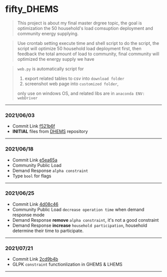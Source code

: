 # fifty_DHEMS

> This project is about my final master drgree topic, the goal is optimization the 50 household's load comsuption deployment and community energy supplying.

> Use crontab setting execute time and shell script to do the script, the script will optimize 50 household load deployment first, then feedback the total amount of load to community, final community will optimized the energy supply we have

> `web.py` is automatically script for 
> 1. export related tables to csv into `download folder` 
> 2. screenshot web page into `customized folder`,
> 
> only use on windows OS, and related libs are in `anaconda ENV: webDriver`
---
### 2021/06/03

+ Commit Link [f521b6f](https://github.com/colin861209/fifty_DHEMS/commit/f521b6ffeb56e13600e8cb9f75031692987bd828)
+ **INITIAL** files from [DHEMS](https://github.com/colin861209/DHEMS) repository

---
### 2021/06/18

+ Commit Link [e5ea65a](https://github.com/colin861209/fifty_DHEMS/commit/e5ea65a307779ddf633804eefd2094d9c5e5b386)
+ Community Public Load
+ Demand Response `alpha constraint`
+ Type `bool` for flags

---
### 2021/06/25

+ Commit Link [4d08c46](https://github.com/colin861209/fifty_DHEMS/commit/4d08c4628223385aff8e2d4fdcc0d4acd275d0e9)
+ Community Public Load `decrease operation time` when demand response mode
+ Demand Response **remove** `alpha constraint`, it's not a good constraint
+ Demand Response **increase** `household participation`, household determine their time to participate.

---
### 2021/07/21

+ Commit Link [2cd9b4b](https://github.com/colin861209/fifty_DHEMS/commit/2cd9b4b2c37d3b0a5cbc1b0d2a744aa954a119e3)
+ GLPK `constraint` functionlization in GHEMS & LHEMS
---
